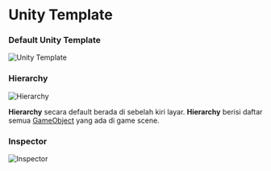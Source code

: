 # Unity Template

### Default Unity Template
![Unity Template](https://i.ytimg.com/vi/-bzacV-EokU/maxresdefault.jpg)


### Hierarchy
![Hierarchy](https://docs.unity3d.com/uploads/Main/SceneVisIconsHierarchy_01.png)

**Hierarchy** secara default berada di sebelah kiri layar. **Hierarchy** berisi daftar semua [GameObject](https://github.com/XnoahR/ITClubGameDev/tree/main/ScriptMaterial/Game%20Object.md) yang ada di game scene.

### Inspector
![Inspector](https://docs.unity3d.com/es/2019.3/uploads/Main/GenericInspector.png)
